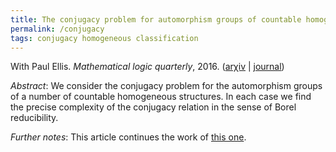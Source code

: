 ```yaml
---
title: The conjugacy problem for automorphism groups of countable homogeneous structures
permalink: /conjugacy
tags: conjugacy homogeneous classification
---
```


With Paul Ellis. *Mathematical logic quarterly*, 2016. ([ar&chi;iv](https://arxiv.org/abs/1406.6411) \| [journal](https://dx.doi.org/10.1002/malq.201500004))<!--more-->

*Abstract*: We consider the conjugacy problem for the automorphism groups of a number of countable homogeneous structures. In each case we find the precise complexity of the conjugacy relation in the sense of Borel reducibility.

*Further notes*: This article continues the work of [this one](/summer).

